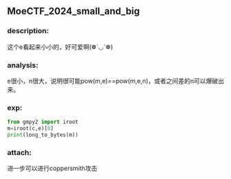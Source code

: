 ## MoeCTF_2024_small_and_big

### description:

这个e看起来小小的，好可爱啊(❁´◡`❁)

### analysis:
e很小，n很大，说明很可能pow(m,e)==pow(m,e,n)，或者之间差的n可以爆破出来。

### exp:

```python
from gmpy2 import iroot
m=iroot(c,e)[0]
print(long_to_bytes(m))
```

### attach:

进一步可以进行coppersmith攻击
